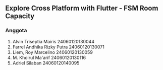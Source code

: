 ## **Explore Cross Platform with Flutter - FSM Room Capacity**

### Anggota
1. Alvin Triseptia Mairis		24060120130044
2. Farrel Andhika Rizky Putra	24060120130071
3. Liem, Roy Marcelino		24060120130059
4. M. Khoirul Ma'arif		24060120130116
5. Adriel Silaban			24060120140095
